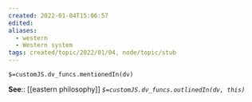 ```yaml
---
created: 2022-01-04T15:06:57 
edited: 
aliases:
  - western
  - Western system
tags: created/topic/2022/01/04, node/topic/stub
---
```

`$=customJS.dv_funcs.mentionedIn(dv)`


**See**:: [[eastern philosophy]]
*`$=customJS.dv_funcs.outlinedIn(dv, this)`*